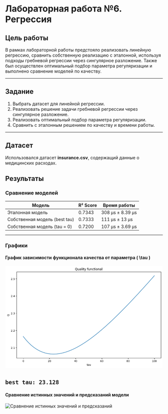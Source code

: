 # Лабораторная работа №6. Регрессия

## Цель работы
В рамках лабораторной работы предстояло реализовать линейную регрессию, сравнить собственную реализацию с эталонной, используя подходы гребневой регрессии через сингулярное разложение. Также был осуществлен оптимальный подбор параметра регуляризации и выполнено сравнение моделей по качеству.

---

## Задание
1. Выбрать датасет для линейной регрессии.
2. Реализовать решение задачи гребневой регрессии через сингулярное разложение.
3. Реализовать оптимальный подбор параметра регуляризации.
4. Сравнить с эталонным решением по качеству и времени работы.

---

## Датасет
Использовался датасет **insurance.csv**, содержащий данные о медицинских расходах.

## Результаты

### Сравнение моделей
| Модель                        | R² Score | Время работы |
|-------------------------------|----------|---------------------|
| Эталонная модель              | 0.7343   | 308 µs ± 8.39 µs    |
| Собственная модель (best tau) | 0.7333   | 111 µs ± 13 µs      |
| Собственная модель (tau = 0)  | 0.7200   | 107 µs ± 3.69 µs    |

---

### Графики

#### График зависимости функционала качества от параметра \( \tau \)

![График зависимости функционала качества от параметра tau](images/quality.png)

```best tau: 23.128```
---

#### Сравнение истинных значений и предсказаний модели

![Сравнение истинных значений и предсказаний](images/comparison.png)